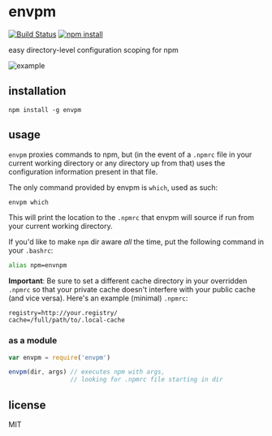 envpm
=====

[![Build Status](http://img.shields.io/travis/jarofghosts/envpm.svg?style=flat)](https://travis-ci.org/jarofghosts/envpm)
[![npm install](http://img.shields.io/npm/dm/envpm.svg?style=flat)](https://www.npmjs.org/package/envpm)

easy directory-level configuration scoping for npm

![example](https://cloud.githubusercontent.com/assets/37303/2881041/70d50e1e-d47e-11e3-9848-8ec1ac88f81c.gif)

## installation

`npm install -g envpm`

## usage

`envpm` proxies commands to npm, but (in the event of a `.npmrc` file in your
current working directory or any directory up from that) uses the configuration
information present in that file.

The only command provided by envpm is `which`, used as such:

```bash
envpm which
```

This will print the location to the `.npmrc` that envpm will source if run
from your current working directory.

If you'd like to make `npm` dir aware *all* the time, put the following command
in your `.bashrc`:

```bash
alias npm=envnpm
```

**Important**: Be sure to set a different cache directory in your overridden
`.npmrc` so that your private cache doesn't interfere with your public cache
(and vice versa). Here's an example (minimal) `.npmrc`:

```
registry=http://your.registry/
cache=/full/path/to/.local-cache
```

### as a module

```js
var envpm = require('envpm')

envpm(dir, args) // executes npm with args,
                 // looking for .npmrc file starting in dir
```

## license

MIT
